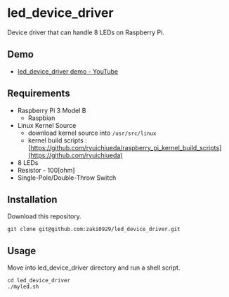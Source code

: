 # led_device_driver
Device driver that can handle 8 LEDs on Raspberry Pi.

## Demo
* [led_device_driver demo - YouTube](https://youtu.be/C0My8v6srMk)

## Requirements
* Raspberry Pi 3 Model B
  * Raspbian
* Linux Kernel Source
  * download kernel source into `/usr/src/linux`
  * kernel build scripts : [https://github.com/ryuichiueda/raspberry_pi_kernel_build_scripts](https://github.com/ryuichiueda)
* 8 LEDs
* Resistor - 100[ohm]
* Single-Pole/Double-Throw Switch

## Installation
Download this repository.
```
git clone git@github.com:zaki0929/led_device_driver.git
```

## Usage
Move into led_device_driver directory and run a shell script.
```
cd led_device_driver
./myled.sh
```
